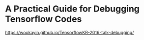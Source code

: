 A Practical Guide for Debugging Tensorflow Codes
================================================

https://wookayin.github.io/TensorflowKR-2016-talk-debugging/
